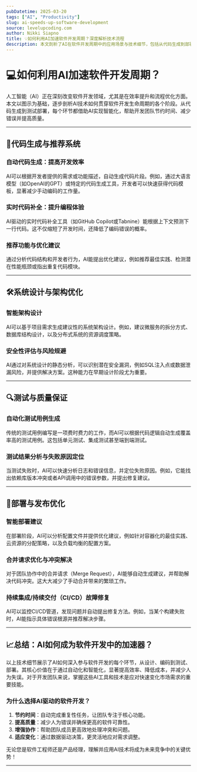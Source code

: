 ```yaml
---
pubDatetime: 2025-03-20
tags: ["AI", "Productivity"]
slug: ai-speeds-up-software-development
source: levelupcoding.com
author: Nikki Siapno
title: 💡如何利用AI加速软件开发周期？深度解析技术流程
description: 本文剖析了AI在软件开发周期中的应用场景与技术细节，包括从代码生成到部署测试的全流程优化。探索如何通过自动化和智能化实现更高效的软件开发。
---
```


# 💻如何利用AI加速软件开发周期？

人工智能（AI）正在深刻改变软件开发领域，尤其是在效率提升和流程优化方面。本文以图示为基础，逐步剖析AI技术如何贯穿软件开发生命周期的各个阶段。从代码生成到测试部署，每个环节都借助AI实现智能化，帮助开发团队节约时间、减少错误并提高质量。

---

## 🚀代码生成与推荐系统

### 自动代码生成：提高开发效率

AI可以根据开发者提供的需求或功能描述，自动生成代码片段。例如，通过大语言模型（如OpenAI的GPT）或特定的代码生成工具，开发者可以快速获得代码模板，显著减少手动编码的工作量。

### 实时代码补全：提升编程体验

AI驱动的实时代码补全工具（如GitHub Copilot或Tabnine）能根据上下文预测下一行代码。这不仅缩短了开发时间，还降低了编码错误的概率。

### 推荐功能与优化建议

通过分析代码结构和开发者行为，AI能提出优化建议，例如推荐最佳实践、检测潜在性能瓶颈或指出重复代码模块。

---

## 🛠️系统设计与架构优化

### 智能架构设计

AI可以基于项目需求生成建议性的系统架构设计。例如，建议微服务的拆分方式、数据库结构设计，以及分布式系统的资源调度策略。

### 安全性评估与风险规避

AI通过对系统设计的静态分析，可以识别潜在安全漏洞，例如SQL注入点或数据泄漏风险，并提供解决方案。这种能力在早期设计阶段尤为重要。

---

## 🔍测试与质量保证

### 自动化测试用例生成

传统的测试用例编写是一项费时费力的工作，而AI可以根据代码逻辑自动生成覆盖率高的测试用例。这包括单元测试、集成测试甚至端到端测试。

### 测试结果分析与失败原因定位

当测试失败时，AI可以快速分析日志和错误信息，并定位失败原因。例如，它能找出依赖库版本冲突或者API调用中的错误参数，并提出修复建议。

---

## 🔄部署与发布优化

### 智能部署建议

在部署阶段，AI可以分析配置文件并提供优化建议，例如针对容器化的最佳实践、云资源的分配策略，以及负载均衡的配置方案。

### 合并请求优化与冲突解决

对于团队协作中的合并请求（Merge Request），AI能够自动生成建议，并帮助解决代码冲突。这大大减少了手动合并带来的繁琐工作。

### 持续集成/持续交付（CI/CD）故障修复

AI可以监控CI/CD管道，发现问题并自动提出修复方法。例如，当某个构建失败时，AI能指示具体错误根源并推荐解决步骤。

---

## 📈总结：AI如何成为软件开发中的加速器？

以上技术细节展示了AI如何深入参与软件开发的每个环节，从设计、编码到测试、部署。其核心价值在于通过自动化和智能化，显著提高效率、降低成本，并减少人为失误。对于开发团队来说，掌握这些AI工具和技术是应对快速变化市场需求的重要技能。

### 为什么选择AI驱动的软件开发？

1. **节约时间**：自动完成重复性任务，让团队专注于核心功能。
2. **提高质量**：减少人为错误并确保更高的软件可靠性。
3. **增强协作**：帮助团队成员更高效地处理冲突和问题。
4. **适应变化**：通过数据驱动决策，更灵活地应对需求调整。

无论您是软件工程师还是产品经理，理解并应用AI技术将成为未来竞争中的关键优势！

---
